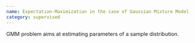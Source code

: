 ```yaml
---
name: Expectation-Maximization in the case of Gaussian Mixture Model
category: supervised
---
```


GMM problem aims at estimating parameters of a sample distribution.
